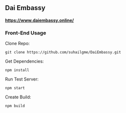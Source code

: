 ## Dai Embassy
#### https://www.daiembassy.online/

### Front-End Usage 
Clone Repo: 

``` git clone https://github.com/suhailgme/DaiEmbassy.git ```

Get Dependencies:

``` npm install ```

Run Test Server:

``` npm start ```

Create Build:

``` npm build ```
